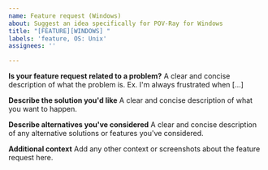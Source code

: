 ```yaml
---
name: Feature request (Windows)
about: Suggest an idea specifically for POV-Ray for Windows
title: "[FEATURE][WINDOWS] "
labels: 'feature, OS: Unix'
assignees: ''

---
```


**Is your feature request related to a problem?**
A clear and concise description of what the problem is. Ex. I'm always frustrated when [...]

**Describe the solution you'd like**
A clear and concise description of what you want to happen.

**Describe alternatives you've considered**
A clear and concise description of any alternative solutions or features you've considered.

**Additional context**
Add any other context or screenshots about the feature request here.
